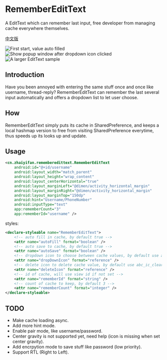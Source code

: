 # RememberEditText
A EditText which can remember last input, free developer from managing cache everywhere themselves.

[中文版](https://github.com/markzhai/RememberEditText/blob/master/README_CN.md "中文版")

![First start, value auto filled](screenshots/Screenshot_2015-09-09-11-08-10.jpg)
![Show popup window after dropdown icon clicked](screenshots/Screenshot_2015-09-09-11-04-19.jpg)
![A larger EditText sample](screenshots/Screenshot_2015-09-09-11-04-25.jpg)

## Introduction
Have you been annoyed with entering the same stuff once and once like username, thread-reply? RememberEditText can remember the last several input automatically and offers a dropdown list to let user choose.

## How
RememberEditText simply puts its cache in SharedPreference, and keeps a local hashmap version to free from visiting SharedPreference everytime, thus speeds up its looks up and update.

## Usage
```xml
<cn.zhaiyifan.rememberedittext.RememberEditText
    android:id="@+id/username"
    android:layout_width="match_parent"
    android:layout_height="wrap_content"
    android:layout_centerHorizontal="true"
    android:layout_marginLeft="@dimen/activity_horizontal_margin"
    android:layout_marginRight="@dimen/activity_horizontal_margin"
    android:layout_marginTop="150dp"
    android:hint="Username/PhoneNumber"
    android:inputType="text"
    app:rememberCount="3"
    app:rememberId="username" />
```

styles:
```xml
<declare-styleable name="RememberEditText">
    <!-- auto fill in cache, by default true -->
    <attr name="autoFill" format="boolean" />
    <!-- auto save to cache, by default true -->
    <attr name="autoSave" format="boolean" />
    <!-- dropdown icon to choose between cache values, by default use abc_spinner_mtrl_am_alpha -->
    <attr name="dropDownIcon" format="reference" />
    <!-- delete icon to delete cache value, by default use abc_ic_clear_mtrl_alpha -->
    <attr name="deleteIcon" format="reference" />
    <!-- id of cache, will use view id if not set -->
    <attr name="rememberId" format="string" />
    <!-- count of cache to keep, by default 3 -->
    <attr name="rememberCount" format="integer" />
</declare-styleable>
```

## TODO
- Make cache loading async.
- Add more hint mode.
- Enable pair mode, like username/password.
- Center gravity is not supported yet, need help (icon is missing when set center gravity).
- Add encrpytion mode to save stuff like password (low priority).
- Support RTL (Right to Left).
